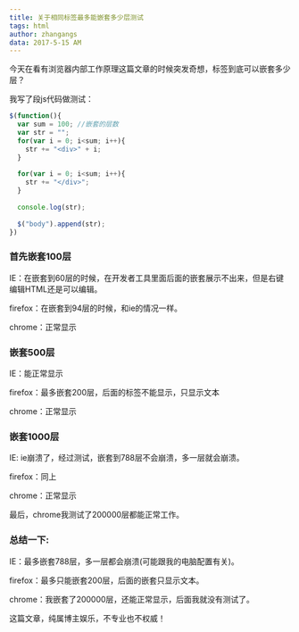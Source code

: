 ```yaml
---
title: 关于相同标签最多能嵌套多少层测试
tags: html
author: zhangangs
data: 2017-5-15 AM
---
```

今天在看有浏览器内部工作原理这篇文章的时候突发奇想，标签到底可以嵌套多少层？

我写了段js代码做测试：

``` javascript
$(function(){
  var sum = 100; //嵌套的层数
  var str = "";
  for(var i = 0; i<sum; i++){
    str += "<div>" + i;
  }
     
  for(var i = 0; i<sum; i++){
    str += "</div>";
  }
     
  console.log(str);
     
  $("body").append(str);
})
```
### 首先嵌套100层

IE：在嵌套到60层的时候，在开发者工具里面后面的嵌套展示不出来，但是右键编辑HTML还是可以编辑。

firefox：在嵌套到94层的时候，和ie的情况一样。

chrome：正常显示

### 嵌套500层

IE：能正常显示

firefox：最多嵌套200层，后面的标签不能显示，只显示文本

chrome：正常显示

### 嵌套1000层

IE: ie崩溃了，经过测试，嵌套到788层不会崩溃，多一层就会崩溃。

firefox：同上

chrome：正常显示

最后，chrome我测试了200000层都能正常工作。

### 总结一下:

IE：最多嵌套788层，多一层都会崩溃(可能跟我的电脑配置有关)。

firefox：最多只能嵌套200层，后面的嵌套只显示文本。

chrome：我嵌套了200000层，还能正常显示，后面我就没有测试了。

这篇文章，纯属博主娱乐，不专业也不权威！
